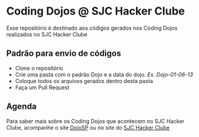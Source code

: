 Coding Dojos @ SJC Hacker Clube
=================================

Esse repositório é destinado aos códigos gerados nos Coding Dojos realizados no SJC Hacker Clube

Padrão para envio de códigos
-----------------------------

* Clone o repositório
* Crie uma pasta com o padrão Dojo e a data do dojo. _Ex. Dojo-01-06-13_
* Coloque todos os arquivos gerados dentro desta pasta
* Faça um Pull Request

Agenda
-------

Para saber mais sobre os Coding Dojos que acontecem no SJC Hacker Clube, acompanhe o site [DojoSP](http://dojosp.org) ou no site do [SJC Hacker Clube](http://sjchackerclube.com.br)